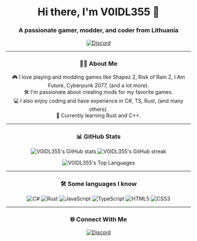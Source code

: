 <h1 align="center">Hi there, I'm V0IDL355 👋</h1>
<h3 align="center">A passionate gamer, modder, and coder from Lithuania</h3>

<p align="center">
  <a href="https://discord.com/users/212243828831289344"><img src="https://img.shields.io/badge/Discord-7289DA?style=flat-square&logo=discord&logoColor=white" alt="Discord"></a>
</p>

---

### <h3 align="center">👨‍💻 About Me</h3>
<p align="center">
🎮 I love playing and modding games like Shapez 2, Risk of Rain 2, I Am Future, Cyberpunk 2077, (and a lot more).<br>
🛠️ I'm passionate about creating mods for my favorite games.<br>
💻 I also enjoy coding and have experience in C#, TS, Rust, (and many others).<br>
🌱 Currently learning Rust and C++.
</p>

---

### <h3 align="center">📊 GitHub Stats</h3>
<p align="center">
  <img src="https://github-readme-stats.vercel.app/api?username=V0IDL355&show_icons=true&theme=dracula&include_all_commits=true" alt="V0IDL355's GitHub stats">
  <img src="https://github-readme-streak-stats.herokuapp.com/?user=V0IDL355&theme=dracula" alt="V0IDL355's GitHub streak">
</p>

<p align="center">
  <img src="https://github-readme-stats.vercel.app/api/top-langs/?username=V0IDL355&layout=compact&theme=dracula" alt="V0IDL355's Top Languages">
</p>

---

### <h3 align="center">🛠 Some languages I know</h3>
<p align="center">
  <img src="https://img.shields.io/badge/C%23-239120?style=flat-square&logo=c-sharp&logoColor=white" alt="C#">
  <img src="https://img.shields.io/badge/Rust-000000?style=flat-square&logo=rust&logoColor=white" alt="Rust">
  <img src="https://img.shields.io/badge/JavaScript-F7DF1E?style=flat-square&logo=javascript&logoColor=black" alt="JavaScript">
  <img src="https://img.shields.io/badge/TypeScript-007ACC?style=flat-square&logo=typescript&logoColor=white" alt="TypeScript">
  <img src="https://img.shields.io/badge/HTML5-E34F26?style=flat-square&logo=html5&logoColor=white" alt="HTML5">
  <img src="https://img.shields.io/badge/CSS3-1572B6?style=flat-square&logo=css3&logoColor=white" alt="CSS3">
</p>

---

### <h3 align="center">🌐 Connect With Me</h3>
<p align="center">
  <a href="https://discord.com/users/212243828831289344"><img src="https://img.shields.io/badge/Discord-7289DA?style=flat-square&logo=discord&logoColor=white" alt="Discord"></a>
</p>
